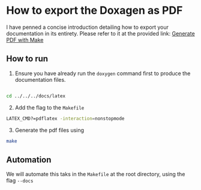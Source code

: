 # How to export the Doxagen as PDF

I have penned a concise introduction detailing how to export your documentation
in its entirety. Please refer to it at the provided link: [Generate PDF with
Make](https://stackoverflow.com/questions/4099572/how-to-get-a-single-pdf-document-from-doxygen/77483157#77483157)

## How to run
1. Ensure you have already run the `doxygen` command first to produce the documentation files.

```sh

cd ../../../docs/latex

```
2. Add the flag to the `Makefile`

```sh
LATEX_CMD?=pdflatex -interaction=nonstopmode
```

3. Generate the pdf files using

```sh
make
```

## Automation

We will automate this taks in the `Makefile` at the root directory, using the flag `--docs`
